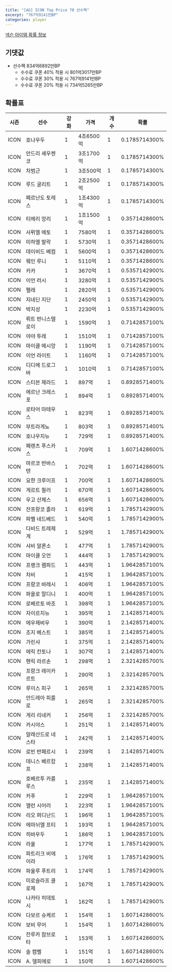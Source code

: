 ```yaml
---
title: "[AG] ICON Top Price 70 선수팩"
excerpt: "767억9141만BP"
categories: player
---
```

[넥슨 아이템 확률 정보](http://iteminfo.nexon.com/probability/fco?sn=5726)

## 기댓값
- 선수팩 834억6892만BP
  - 수수료 쿠폰 40% 적용 시 801억3017만BP
  - 수수료 쿠폰 30% 적용 시 767억9141만BP
  - 수수료 쿠폰 20% 적용 시 734억5265만BP


## 확률표

|시즌|선수|강화|가격|개수|확률|
|---|---|---|---|---|---|
|ICON|호나우두|1|4조6500억|1|0.1785714300%|
|ICON|안드리 셰우첸코|1|3조1700억|1|0.1785714300%|
|ICON|차범근|1|3조500억|1|0.1785714300%|
|ICON|루드 굴리트|1|2조2500억|1|0.1785714300%|
|ICON|페르난도 토레스|1|1조4300억|1|0.1785714300%|
|ICON|티에리 앙리|1|1조1500억|1|0.3571428600%|
|ICON|사뮈엘 에토|1|7580억|1|0.3571428600%|
|ICON|미하엘 발락|1|5730억|1|0.3571428600%|
|ICON|데이비드 베컴|1|5600억|1|0.3571428600%|
|ICON|웨인 루니|1|5110억|1|0.3571428600%|
|ICON|카카|1|3670억|1|0.5357142900%|
|ICON|이언 러시|1|3280억|1|0.5357142900%|
|ICON|펠레|1|2820억|1|0.5357142900%|
|ICON|지네딘 지단|1|2450억|1|0.5357142900%|
|ICON|박지성|1|2230억|1|0.5357142900%|
|ICON|뤼트 반니스텔로이|1|1590억|1|0.7142857100%|
|ICON|야야 투레|1|1510억|1|0.7142857100%|
|ICON|마이클 에시앙|1|1190억|1|0.7142857100%|
|ICON|이언 라이트|1|1160억|1|0.7142857100%|
|ICON|디디에 드로그바|1|1010억|1|0.7142857100%|
|ICON|스티븐 제라드|1|897억|1|0.8928571400%|
|ICON|에르난 크레스포|1|894억|1|0.8928571400%|
|ICON|로타어 마테우스|1|823억|1|0.8928571400%|
|ICON|부트라게뇨|1|803억|1|0.8928571400%|
|ICON|호나우지뉴|1|729억|1|0.8928571400%|
|ICON|페렌츠 푸스카스|1|709억|1|1.6071428600%|
|ICON|마르코 반바스텐|1|702억|1|1.6071428600%|
|ICON|요한 크루이프|1|700억|1|1.6071428600%|
|ICON|게르트 뮐러|1|670억|1|1.6071428600%|
|ICON|우고 산체스|1|656억|1|1.6071428600%|
|ICON|잔프랑코 졸라|1|619억|1|1.7857142900%|
|ICON|파벨 네드베드|1|540억|1|1.7857142900%|
|ICON|다비드 트레제게|1|529억|1|1.7857142900%|
|ICON|샤비 알론소|1|477억|1|1.7857142900%|
|ICON|마이클 오언|1|444억|1|1.7857142900%|
|ICON|프랭크 램파드|1|443억|1|1.9642857100%|
|ICON|차비|1|415억|1|1.9642857100%|
|ICON|프랑코 바레시|1|406억|1|1.9642857100%|
|ICON|파올로 말디니|1|400억|1|1.9642857100%|
|ICON|로베르토 바조|1|398억|1|1.9642857100%|
|ICON|자이르지뉴|1|395억|1|2.1428571400%|
|ICON|에우제비우|1|390억|1|2.1428571400%|
|ICON|조지 베스트|1|385억|1|2.1428571400%|
|ICON|가린샤|1|375억|1|2.1428571400%|
|ICON|에릭 칸토나|1|307억|1|2.1428571400%|
|ICON|헨릭 라르손|1|298억|1|2.3214285700%|
|ICON|프랑크 레이카르트|1|290억|1|2.3214285700%|
|ICON|루이스 피구|1|265억|1|2.3214285700%|
|ICON|안드레아 피를로|1|265억|1|2.3214285700%|
|ICON|게리 리네커|1|256억|1|2.3214285700%|
|ICON|카시야스|1|251억|1|2.1428571400%|
|ICON|알레산드로 네스타|1|242억|1|2.1428571400%|
|ICON|로빈 반페르시|1|239억|1|2.1428571400%|
|ICON|데니스 베르캄프|1|238억|1|2.1428571400%|
|ICON|호베르투 카를루스|1|235억|1|2.1428571400%|
|ICON|카푸|1|229억|1|1.9642857100%|
|ICON|앨런 시어러|1|223억|1|1.9642857100%|
|ICON|리오 퍼디난드|1|196억|1|1.9642857100%|
|ICON|에마뉘엘 프티|1|193억|1|1.9642857100%|
|ICON|히바우두|1|186억|1|1.9642857100%|
|ICON|라울|1|177억|1|1.7857142900%|
|ICON|파트리크 비에이라|1|176억|1|1.7857142900%|
|ICON|파울루 푸트리|1|174억|1|1.7857142900%|
|ICON|미로슬라프 클로제|1|167억|1|1.7857142900%|
|ICON|나카타 히데토시|1|162억|1|1.7857142900%|
|ICON|다보르 슈케르|1|154억|1|1.6071428600%|
|ICON|보비 무어|1|154억|1|1.6071428600%|
|ICON|잔루카 잠브로타|1|153억|1|1.6071428600%|
|ICON|솔 캠벨|1|151억|1|1.6071428600%|
|ICON|A. 델피에로|1|150억|1|1.6071428600%|
